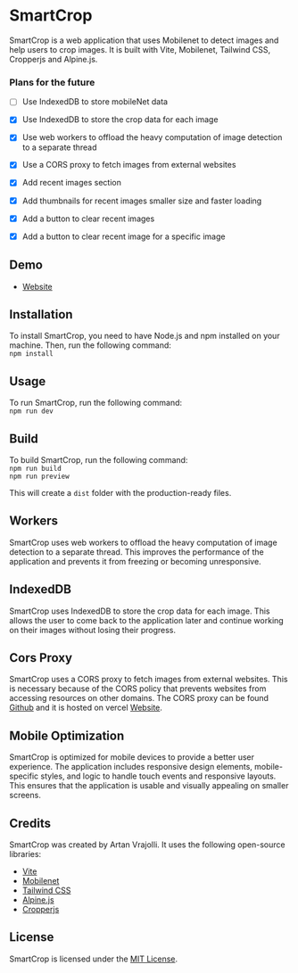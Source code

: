 # SmartCrop

SmartCrop is a web application that uses Mobilenet to detect images and help users to crop images. It is built with Vite, Mobilenet, Tailwind CSS, Cropperjs and Alpine.js.



### Plans for the future ###
- [ ] Use IndexedDB to store mobileNet data
- [x] Use IndexedDB to store the crop data for each image
- [x] Use web workers to offload the heavy computation of image detection to a separate thread
- [x] Use a CORS proxy to fetch images from external websites
- [x] Add recent images section
- [x] Add thumbnails for recent images smaller size and faster loading
- [x] Add a button to clear recent images
- [x] Add a button to clear recent image for a specific image


## Demo
- [Website](https://artanvrajolli.github.io/SmartCrop/)

## Installation

To install SmartCrop, you need to have Node.js and npm installed on your machine. Then, run the following command:  
```npm install```

## Usage

To run SmartCrop, run the following command:  
```npm run dev```

## Build
To build SmartCrop, run the following command:  
```npm run build```  
```npm run preview```


This will create a `dist` folder with the production-ready files.

## Workers
SmartCrop uses web workers to offload the heavy computation of image detection to a separate thread. This improves the performance of the application and prevents it from freezing or becoming unresponsive.
## IndexedDB
SmartCrop uses IndexedDB to store the crop data for each image. This allows the user to come back to the application later and continue working on their images without losing their progress.

## Cors Proxy
SmartCrop uses a CORS proxy to fetch images from external websites. This is necessary because of the CORS policy that prevents websites from accessing resources on other domains. The CORS proxy can be found [Github](https://github.com/artanvrajolli/CorsNova) and it is hosted on vercel [Website](https://corsnova.vercel.app/).

## Mobile Optimization
SmartCrop is optimized for mobile devices to provide a better user experience. The application includes responsive design elements, mobile-specific styles, and logic to handle touch events and responsive layouts. This ensures that the application is usable and visually appealing on smaller screens.

## Credits

SmartCrop was created by Artan Vrajolli. It uses the following open-source libraries:
- [Vite](https://vitejs.dev/)
- [Mobilenet](https://github.com/tensorflow/tfjs-models/tree/master/mobilenet)
- [Tailwind CSS](https://tailwindcss.com/)
- [Alpine.js](https://alpinejs.dev/)
- [Cropperjs](https://fengyuanchen.github.io/cropperjs/)

## License

SmartCrop is licensed under the [MIT License](LICENSE).

